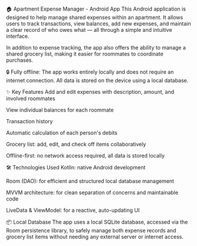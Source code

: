 🏠 Apartment Expense Manager - Android App
This Android application is designed to help manage shared expenses within an apartment. It allows users to track transactions, view balances, add new expenses, and maintain a clear record of who owes what — all through a simple and intuitive interface.

In addition to expense tracking, the app also offers the ability to manage a shared grocery list, making it easier for roommates to coordinate purchases.

🔒 Fully offline: The app works entirely locally and does not require an internet connection. All data is stored on the device using a local database.

✨ Key Features
Add and edit expenses with description, amount, and involved roommates

View individual balances for each roommate

Transaction history

Automatic calculation of each person's debits

Grocery list: add, edit, and check off items collaboratively

Offline-first: no network access required, all data is stored locally

🛠️ Technologies Used
Kotlin: native Android development

Room (DAO): for efficient and structured local database management

MVVM architecture: for clean separation of concerns and maintainable code

LiveData & ViewModel: for a reactive, auto-updating UI

📦 Local Database
The app uses a local SQLite database, accessed via the Room persistence library, to safely manage both expense records and grocery list items without needing any external server or internet access.


